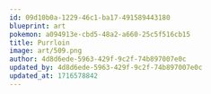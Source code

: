 ```yaml
---
id: 09d10b0a-1229-46c1-ba17-491589443180
blueprint: art
pokemon: a094913e-cbd5-48a2-a660-25c5f516cb15
title: Purrloin
image: art/509.png
author: 4d8d6ede-5963-429f-9c2f-74b897007e0c
updated_by: 4d8d6ede-5963-429f-9c2f-74b897007e0c
updated_at: 1716578842
---
```

